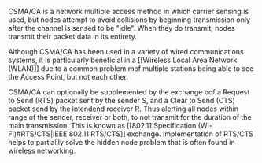 
CSMA/CA is a network multiple access method in which carrier sensing is used, but nodes attempt to avoid collisions by beginning transmission only after the channel is sensed to be "idle". When they do transmit, nodes transmit their packet data in its entirety.

Although CSMA/CA has been used in a variety of wired communications systems, it is particularly beneficial in a [[Wireless Local Area Network (WLAN)]] due to a common problem mof multiple stations being able to see the Access Point, but not each other. 

CSMA/CA can optionally be supplemented by the exchange oof a Request to Send (RTS) packet sent by the sender S, and a Clear to Send (CTS) packet send by the intendend receiver R. Thus alerting all nodes within range of the sender, receiver or both, to not transmit for the duration of the main transmission. This is known as [[802.11 Specification (Wi-Fi)#RTS/CTS|IEEE 802.11 RTS/CTS]]  exchange. Implementation of RTS/CTS helps to partiallly solve the hidden node problem that is often found in wireless networking. 